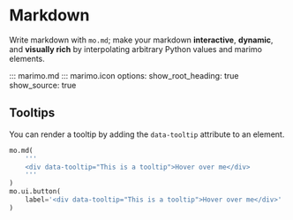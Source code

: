 # Markdown

Write markdown with `mo.md`; make your markdown **interactive**, **dynamic**,
and **visually rich** by interpolating arbitrary Python values and marimo
elements.

::: marimo.md
::: marimo.icon
    options:
      show_root_heading: true
      show_source: true
## Tooltips

You can render a tooltip by adding the `data-tooltip` attribute to an element.

```python
mo.md(
    '''
    <div data-tooltip="This is a tooltip">Hover over me</div>
    '''
)
mo.ui.button(
    label='<div data-tooltip="This is a tooltip">Hover over me</div>'
)
